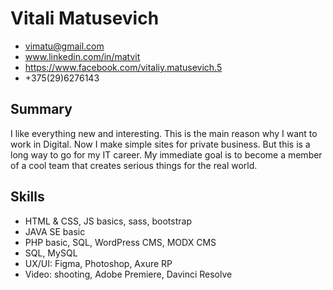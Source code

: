 # Vitali Matusevich
- vimatu@gmail.com
- www.linkedin.com/in/matvit
- https://www.facebook.com/vitaliy.matusevich.5
- +375(29)6276143

## Summary
I like everything new and interesting. This is the main reason why I want to work in Digital. Now I make simple sites for private business. But this is a long way to go for my IT career. My immediate goal is to become a member of a cool team that creates serious things for the real world.

## Skills
- HTML & CSS, JS basics, sass, bootstrap
- JAVA SE basic
- PHP basic, SQL, WordPress CMS, MODX CMS
- SQL, MySQL
- UX/UI: Figma, Photoshop, Axure RP
- Video: shooting, Adobe Premiere, Davinci Resolve
